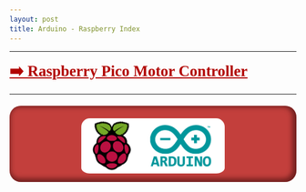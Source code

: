 ```yaml
---
layout: post
title: Arduino - Raspberry Index 
---
```

*****

 <a href="/projects/Arduino/RaspberryPicoMotorController" style="
    font-size: 27px;
    font-weight: 600;
    font-family: serif;
	color: #b20400;
"> ➡️ Raspberry Pico Motor Controller </a>

*****
<div style="
    background-color: darkred;
    border-radius: 20px;
    background-color: #b20400c2;
    box-shadow: inset -3px -2px 8px 4px #25040487;
    padding-bottom: 10px;
    padding-top: 2px;
    width: fit-content;
    margin-right: auto;
    margin-left: auto;
    margin-top: 20px;
">
<img src="/images/RaspArdu.png" alt="Rasp_Ardu_Image" title="Rasp_ardu_image" width="50%" style="
    display: block;
    margin-left: auto;
    margin-right: auto;
    margin-top: inherit;
    border-radius: 15px;
    padding-bottom: 5px;
">
</div>